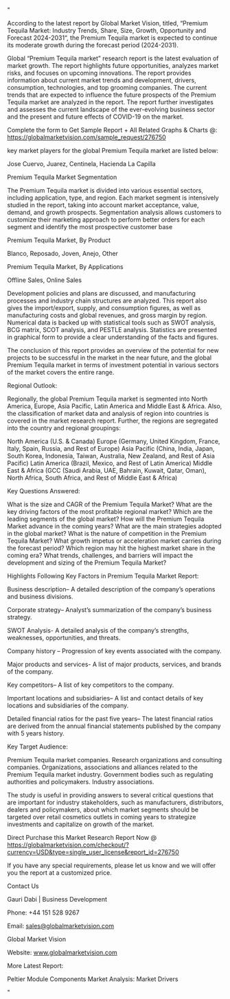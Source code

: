 "

According to the latest report by Global Market Vision, titled, “Premium Tequila Market: Industry Trends, Share, Size, Growth, Opportunity and Forecast 2024-2031“, the Premium Tequila market is expected to continue its moderate growth during the forecast period (2024-2031).

Global “Premium Tequila market” research report is the latest evaluation of market growth. The report highlights future opportunities, analyzes market risks, and focuses on upcoming innovations. The report provides information about current market trends and development, drivers, consumption, technologies, and top grooming companies. The current trends that are expected to influence the future prospects of the Premium Tequila market are analyzed in the report. The report further investigates and assesses the current landscape of the ever-evolving business sector and the present and future effects of COVID-19 on the market.

Complete the form to Get Sample Report + All Related Graphs & Charts @: https://globalmarketvision.com/sample_request/276750

key market players for the global Premium Tequila market are listed below:

Jose Cuervo, Juarez, Centinela, Hacienda La Capilla

Premium Tequila Market Segmentation

The Premium Tequila market is divided into various essential sectors, including application, type, and region. Each market segment is intensively studied in the report, taking into account market acceptance, value, demand, and growth prospects. Segmentation analysis allows customers to customize their marketing approach to perform better orders for each segment and identify the most prospective customer base

Premium Tequila Market, By Product

Blanco, Reposado, Joven, Anejo, Other

Premium Tequila Market, By Applications

Offline Sales, Online Sales

Development policies and plans are discussed, and manufacturing processes and industry chain structures are analyzed. This report also gives the import/export, supply, and consumption figures, as well as manufacturing costs and global revenues, and gross margin by region. Numerical data is backed up with statistical tools such as SWOT analysis, BCG matrix, SCOT analysis, and PESTLE analysis. Statistics are presented in graphical form to provide a clear understanding of the facts and figures.

The conclusion of this report provides an overview of the potential for new projects to be successful in the market in the near future, and the global Premium Tequila market in terms of investment potential in various sectors of the market covers the entire range.

Regional Outlook:

Regionally, the global Premium Tequila market is segmented into North America, Europe, Asia Pacific, Latin America and Middle East & Africa. Also, the classification of market data and analysis of region into countries is covered in the market research report. Further, the regions are segregated into the country and regional groupings:

North America (U.S. & Canada)
Europe (Germany, United Kingdom, France, Italy, Spain, Russia, and Rest of Europe)
Asia Pacific (China, India, Japan, South Korea, Indonesia, Taiwan, Australia, New Zealand, and Rest of Asia Pacific)
Latin America (Brazil, Mexico, and Rest of Latin America)
Middle East & Africa (GCC (Saudi Arabia, UAE, Bahrain, Kuwait, Qatar, Oman), North Africa, South Africa, and Rest of Middle East & Africa)

Key Questions Answered:

What is the size and CAGR of the Premium Tequila Market?
What are the key driving factors of the most profitable regional market?
Which are the leading segments of the global market?
How will the Premium Tequila Market advance in the coming years?
What are the main strategies adopted in the global market?
What is the nature of competition in the Premium Tequila Market?
What growth impetus or acceleration market carries during the forecast period?
Which region may hit the highest market share in the coming era?
What trends, challenges, and barriers will impact the development and sizing of the Premium Tequila Market?

Highlights Following Key Factors in Premium Tequila Market Report:

Business description– A detailed description of the company’s operations and business divisions.

Corporate strategy– Analyst’s summarization of the company’s business strategy.

SWOT Analysis- A detailed analysis of the company’s strengths, weaknesses, opportunities, and threats.

Company history – Progression of key events associated with the company.

Major products and services- A list of major products, services, and brands of the company.

Key competitors– A list of key competitors to the company.

Important locations and subsidiaries– A list and contact details of key locations and subsidiaries of the company.

Detailed financial ratios for the past five years– The latest financial ratios are derived from the annual financial statements published by the company with 5 years history.

Key Target Audience:

Premium Tequila market companies.
Research organizations and consulting companies.
Organizations, associations and alliances related to the Premium Tequila market industry.
Government bodies such as regulating authorities and policymakers.
Industry associations.

The study is useful in providing answers to several critical questions that are important for industry stakeholders, such as manufacturers, distributors, dealers and policymakers, about which market segments should be targeted over retail cosmetics outlets in coming years to strategize investments and capitalize on growth of the market.

Direct Purchase this Market Research Report Now @ https://globalmarketvision.com/checkout/?currency=USD&type=single_user_license&report_id=276750

If you have any special requirements, please let us know and we will offer you the report at a customized price.

Contact Us

Gauri Dabi | Business Development

Phone: +44 151 528 9267

Email: sales@globalmarketvision.com

Global Market Vision

Website: www.globalmarketvision.com




More Latest Report:

Peltier Module Components Market Analysis: Market Drivers

"
